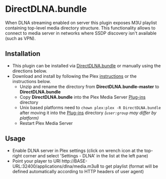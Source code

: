 # DirectDLNA.bundle

When DLNA streaming enabled on server this plugin exposes M3U playlist containing top-level media directory structure. This functionality allows to connect to media server in networks where SSDP discovery isn't available (such as VPN).

## Installation

- This plugin can be installed via [DirectDLNA.bundle](https://github.com/iquadtree/DirectDLNA.bundle) or manually using the directions below.
- Download and install by following the Plex [instructions](https://support.plex.tv/articles/201187656-how-do-i-manually-install-a-plugin/) or the instructions below.
  - Unzip and rename the directory from **DirectDLNA.bundle-master** to **DirectDLNA.bundle**
  - Copy **DirectDLNA.bundle** into the Plex Media Server [Plug-ins](https://support.plex.tv/articles/201106098-how-do-i-find-the-plug-ins-folder/) directory
  - Unix based platforms need to `chown plex:plex -R DirectDLNA.bundle` after moving it into the [Plug-ins](https://support.plex.tv/articles/201106098-how-do-i-find-the-plug-ins-folder/) directory _(`user:group` may differ by platform)_
  - Restart Plex Media Server
  
## Usage

  - Enable DLNA server in Plex settings (click on wrench icon at the top-right corner and select 'Settings - DLNA' in the list at the left pane)
  - Point your player to URI http://BASE-URL:32400/applications/dlna/media.m3u8 to get playlist (format will be defined automatically according to HTTP headers of user agent)